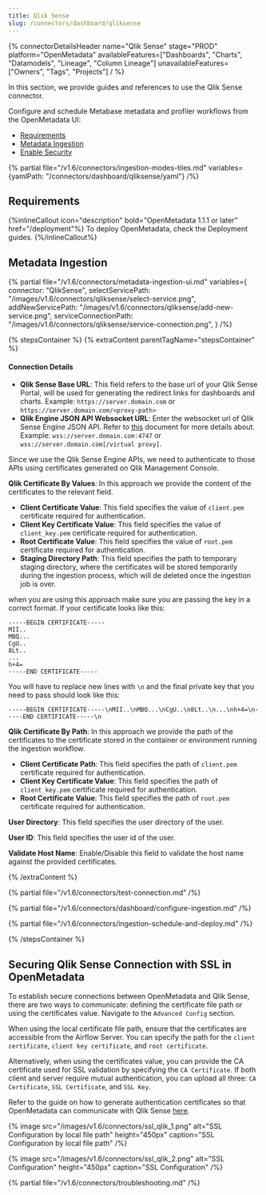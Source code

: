 ```yaml
---
title: Qlik Sense
slug: /connectors/dashboard/qliksense
---
```


{% connectorDetailsHeader
  name="Qlik Sense"
  stage="PROD"
  platform="OpenMetadata"
  availableFeatures=["Dashboards", "Charts", "Datamodels", "Lineage", "Column Lineage"]
  unavailableFeatures=["Owners", "Tags", "Projects"]
/ %}

In this section, we provide guides and references to use the Qlik Sense connector.

Configure and schedule Metabase metadata and profiler workflows from the OpenMetadata UI:

- [Requirements](#requirements)
- [Metadata Ingestion](#metadata-ingestion)
- [Enable Security](#securing-qlik-sense-connection-with-ssl-in-openmetadata)

{% partial file="/v1.6/connectors/ingestion-modes-tiles.md" variables={yamlPath: "/connectors/dashboard/qliksense/yaml"} /%}

## Requirements

{%inlineCallout icon="description" bold="OpenMetadata 1.1.1 or later" href="/deployment"%}
To deploy OpenMetadata, check the Deployment guides.
{%/inlineCallout%}

## Metadata Ingestion

{% partial 
  file="/v1.6/connectors/metadata-ingestion-ui.md" 
  variables={
    connector: "QlikSense", 
    selectServicePath: "/images/v1.6/connectors/qliksense/select-service.png",
    addNewServicePath: "/images/v1.6/connectors/qliksense/add-new-service.png",
    serviceConnectionPath: "/images/v1.6/connectors/qliksense/service-connection.png",
} 
/%}

{% stepsContainer %}
{% extraContent parentTagName="stepsContainer" %}

#### Connection Details

- **Qlik Sense Base URL**: This field refers to the base url of your Qlik Sense Portal, will be used for generating the redirect links for dashboards and charts. Example: `https://server.domain.com` or `https://server.domain.com/<proxy-path>`
- **Qlik Engine JSON API Websocket URL**: Enter the websocket url of Qlik Sense Engine JSON API. Refer to [this](https://help.qlik.com/en-US/sense-developer/May2023/Subsystems/EngineAPI/Content/Sense_EngineAPI/GettingStarted/connecting-to-engine-api.htm) document for more details about. Example: `wss://server.domain.com:4747` or `wss://server.domain.com[/virtual proxy]`.

Since we use the Qlik Sense Engine APIs, we need to authenticate to those APIs using certificates generated on Qlik Management Console.

**Qlik Certificate By Values**: In this approach we provide the content of the certificates to the relevant field.
 - **Client Certificate Value**: This field specifies the value of `client.pem` certificate required for authentication.
 - **Client Key Certificate Value**: This field specifies the value of `client_key.pem` certificate required for authentication.
 - **Root Certificate Value**: This field specifies the value of `root.pem` certificate required for authentication.
 - **Staging Directory Path**: This field specifies the path to temporary staging directory, where the certificates will be stored temporarily during the ingestion process, which will de deleted once the ingestion job is over. 

when you are using this approach make sure you are passing the key in a correct format. If your certificate looks like this:

```
-----BEGIN CERTIFICATE-----
MII..
MBQ...
CgU..
8Lt..
...
h+4=
-----END CERTIFICATE-----
```

You will have to replace new lines with `\n` and the final private key that you need to pass should look like this:

```
-----BEGIN CERTIFICATE-----\nMII..\nMBQ...\nCgU..\n8Lt..\n...\nh+4=\n-----END CERTIFICATE-----\n
```

**Qlik Certificate By Path**: In this approach we provide the path of the certificates to the certificate stored in the container or environment running the ingestion workflow.
 - **Client Certificate Path**: This field specifies the path of `client.pem` certificate required for authentication. 
 - **Client Key Certificate Value**: This field specifies the path of `client_key.pem` certificate required for authentication. 
 - **Root Certificate Value**: This field specifies the path of `root.pem` certificate required for authentication. 

**User Directory**: This field specifies the user directory of the user.

**User ID**: This field specifies the user id of the user.

**Validate Host Name**: Enable/Disable this field to validate the host name against the provided certificates.

{% /extraContent %}

{% partial file="/v1.6/connectors/test-connection.md" /%}

{% partial file="/v1.6/connectors/dashboard/configure-ingestion.md" /%}

{% partial file="/v1.6/connectors/ingestion-schedule-and-deploy.md" /%}

{% /stepsContainer %}

## Securing Qlik Sense Connection with SSL in OpenMetadata

To establish secure connections between OpenMetadata and Qlik Sense, there are two ways to communicate: defining the certificate file path or using the certificates value. Navigate to the `Advanced Config` section. 

When using the local certificate file path, ensure that the certificates are accessible from the Airflow Server. You can specify the path for the `client certificate`, `client key certificate`, and `root certificate`. 

Alternatively, when using the certificates value, you can provide the CA certificate used for SSL validation by specifying the `CA Certificate`. If both client and server require mutual authentication, you can upload all three: `CA Certificate`, `SSL Certificate`, and `SSL Key`. 

Refer to the guide on how to generate authentication certificates so that OpenMetadata can communicate with Qlik Sense [here](/connectors/dashboard/qliksense/certificates).


{% image
  src="/images/v1.6/connectors/ssl_qlik_1.png"
  alt="SSL Configuration by local file path"
  height="450px"
  caption="SSL Configuration by local file path" /%}

  {% image
  src="/images/v1.6/connectors/ssl_qlik_2.png"
  alt="SSL Configuration"
  height="450px"
  caption="SSL Configuration" /%}

{% partial file="/v1.6/connectors/troubleshooting.md" /%}
